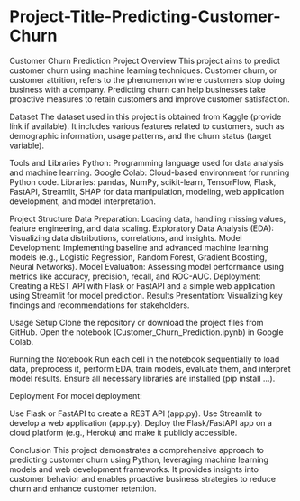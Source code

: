 # Project-Title-Predicting-Customer-Churn
Customer Churn Prediction Project
Overview
This project aims to predict customer churn using machine learning techniques. Customer churn, or customer attrition, refers to the phenomenon where customers stop doing business with a company. Predicting churn can help businesses take proactive measures to retain customers and improve customer satisfaction.

Dataset
The dataset used in this project is obtained from Kaggle (provide link if available). It includes various features related to customers, such as demographic information, usage patterns, and the churn status (target variable).

Tools and Libraries
Python: Programming language used for data analysis and machine learning.
Google Colab: Cloud-based environment for running Python code.
Libraries: pandas, NumPy, scikit-learn, TensorFlow, Flask, FastAPI, Streamlit, SHAP for data manipulation, modeling, web application development, and model interpretation.

Project Structure
Data Preparation: Loading data, handling missing values, feature engineering, and data scaling.
Exploratory Data Analysis (EDA): Visualizing data distributions, correlations, and insights.
Model Development: Implementing baseline and advanced machine learning models (e.g., Logistic Regression, Random Forest, Gradient Boosting, Neural Networks).
Model Evaluation: Assessing model performance using metrics like accuracy, precision, recall, and ROC-AUC.
Deployment: Creating a REST API with Flask or FastAPI and a simple web application using Streamlit for model prediction.
Results Presentation: Visualizing key findings and recommendations for stakeholders.

Usage
Setup
Clone the repository or download the project files from GitHub.
Open the notebook (Customer_Churn_Prediction.ipynb) in Google Colab.

Running the Notebook
Run each cell in the notebook sequentially to load data, preprocess it, perform EDA, train models, evaluate them, and interpret model results.
Ensure all necessary libraries are installed (pip install ...).


Deployment
For model deployment:

Use Flask or FastAPI to create a REST API (app.py).
Use Streamlit to develop a web application (app.py).
Deploy the Flask/FastAPI app on a cloud platform (e.g., Heroku) and make it publicly accessible.

Conclusion
This project demonstrates a comprehensive approach to predicting customer churn using Python, leveraging machine learning models and web development frameworks. It provides insights into customer behavior and enables proactive business strategies to reduce churn and enhance customer retention.
